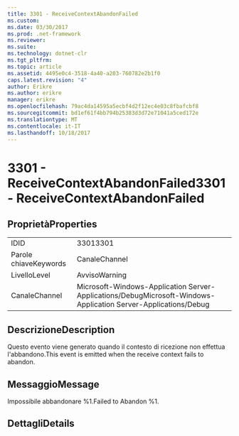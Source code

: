 ```yaml
---
title: 3301 - ReceiveContextAbandonFailed
ms.custom: 
ms.date: 03/30/2017
ms.prod: .net-framework
ms.reviewer: 
ms.suite: 
ms.technology: dotnet-clr
ms.tgt_pltfrm: 
ms.topic: article
ms.assetid: 4495e0c4-3518-4a40-a203-760782e2b1f0
caps.latest.revision: "4"
author: Erikre
ms.author: erikre
manager: erikre
ms.openlocfilehash: 79ac4da14595a5ecbf4d2f12ec4e03c8fbafcbf8
ms.sourcegitcommit: bd1ef61f4bb794b25383d3d72e71041a5ced172e
ms.translationtype: MT
ms.contentlocale: it-IT
ms.lasthandoff: 10/18/2017
---
```

# <a name="3301---receivecontextabandonfailed"></a><span data-ttu-id="d5032-102">3301 - ReceiveContextAbandonFailed</span><span class="sxs-lookup"><span data-stu-id="d5032-102">3301 - ReceiveContextAbandonFailed</span></span>
## <a name="properties"></a><span data-ttu-id="d5032-103">Proprietà</span><span class="sxs-lookup"><span data-stu-id="d5032-103">Properties</span></span>  
  
|||  
|-|-|  
|<span data-ttu-id="d5032-104">ID</span><span class="sxs-lookup"><span data-stu-id="d5032-104">ID</span></span>|<span data-ttu-id="d5032-105">3301</span><span class="sxs-lookup"><span data-stu-id="d5032-105">3301</span></span>|  
|<span data-ttu-id="d5032-106">Parole chiave</span><span class="sxs-lookup"><span data-stu-id="d5032-106">Keywords</span></span>|<span data-ttu-id="d5032-107">Canale</span><span class="sxs-lookup"><span data-stu-id="d5032-107">Channel</span></span>|  
|<span data-ttu-id="d5032-108">Livello</span><span class="sxs-lookup"><span data-stu-id="d5032-108">Level</span></span>|<span data-ttu-id="d5032-109">Avviso</span><span class="sxs-lookup"><span data-stu-id="d5032-109">Warning</span></span>|  
|<span data-ttu-id="d5032-110">Canale</span><span class="sxs-lookup"><span data-stu-id="d5032-110">Channel</span></span>|<span data-ttu-id="d5032-111">Microsoft-Windows-Application Server-Applications/Debug</span><span class="sxs-lookup"><span data-stu-id="d5032-111">Microsoft-Windows-Application Server-Applications/Debug</span></span>|  
  
## <a name="description"></a><span data-ttu-id="d5032-112">Descrizione</span><span class="sxs-lookup"><span data-stu-id="d5032-112">Description</span></span>  
 <span data-ttu-id="d5032-113">Questo evento viene generato quando il contesto di ricezione non effettua l'abbandono.</span><span class="sxs-lookup"><span data-stu-id="d5032-113">This event is emitted when the receive context fails to abandon.</span></span>  
  
## <a name="message"></a><span data-ttu-id="d5032-114">Messaggio</span><span class="sxs-lookup"><span data-stu-id="d5032-114">Message</span></span>  
 <span data-ttu-id="d5032-115">Impossibile abbandonare %1.</span><span class="sxs-lookup"><span data-stu-id="d5032-115">Failed to Abandon %1.</span></span>  
  
## <a name="details"></a><span data-ttu-id="d5032-116">Dettagli</span><span class="sxs-lookup"><span data-stu-id="d5032-116">Details</span></span>
